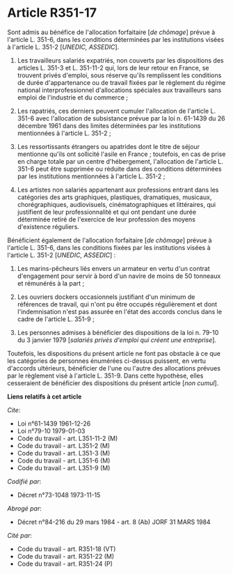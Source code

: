 # Article R351-17

Sont admis au bénéfice de l'allocation forfaitaire [*de chômage*] prévue à l'article L. 351-6, dans les conditions
déterminées par les institutions visées à l'article L. 351-2 [*UNEDIC, ASSEDIC*].

1. Les travailleurs salariés expatriés, non couverts par les dispositions des articles L. 351-3 et L. 351-11-2 qui, lors de
leur retour en France, se trouvent privés d'emploi, sous réserve qu'ils remplissent les conditions de durée d'appartenance ou
de travail fixées par le règlement du régime national interprofessionnel d'allocations spéciales aux travailleurs sans emploi
de l'industrie et du commerce ;

2. Les rapatriés, ces derniers peuvent cumuler l'allocation de l'article L. 351-6 avec l'allocation de subsistance prévue par
la loi n. 61-1439 du 26 décembre 1961 dans des limites déterminées par les institutions mentionnées à l'article L. 351-2 ;

3. Les ressortissants étrangers ou apatrides dont le titre de séjour mentionne qu'ils ont sollicité l'asile en France ;
toutefois, en cas de prise en charge totale par un centre d'hébergement, l'allocation de l'article L. 351-6 peut être
supprimée ou réduite dans des conditions déterminées par les institutions mentionnées à l'article L. 351-2 ;

4. Les artistes non salariés appartenant aux professions entrant dans les catégories des arts graphiques, plastiques,
dramatiques, musicaux, chorégraphiques, audiovisuels, cinématographiques et littéraires, qui justifient de leur
professionnalité et qui ont pendant une durée déterminée retiré de l'exercice de leur profession des moyens d'existence
réguliers.

Bénéficient également de l'allocation forfaitaire [*de chômage*] prévue à l'article L. 351-6, dans les conditions fixées par
les institutions visées à l'article L. 351-2 [*UNEDIC, ASSEDIC*] :

1. Les marins-pêcheurs liés envers un armateur en vertu d'un contrat d'engagement pour servir à bord d'un navire de moins de
50 tonneaux et rémunérés à la part ;

2. Les ouvriers dockers occasionnels justifiant d'un minimum de références de travail, qui n'ont pu être occupés
régulièrement et dont l'indemnisation n'est pas assurée en l'état des accords conclus dans le cadre de l'article L. 351-9 ;

3. Les personnes admises à bénéficier des dispositions de la loi n. 79-10 du 3 janvier 1979 [*salariés privés d'emploi qui
créent une entreprise*].

Toutefois, les dispositions du présent article ne font pas obstacle à ce que les catégories de personnes énumérées ci-dessus
puissent, en vertu d'accords ultérieurs, bénéficier de l'une ou l'autre des allocations prévues par le règlement visé à
l'article L. 351-9. Dans cette hypothèse, elles cesseraient de bénéficier des dispositions du présent article [*non cumul*].

**Liens relatifs à cet article**

_Cite_:

  - Loi n°61-1439 1961-12-26
  - Loi n°79-10 1979-01-03
  - Code du travail - art. L351-11-2 (M)
  - Code du travail - art. L351-2 (M)
  - Code du travail - art. L351-3 (M)
  - Code du travail - art. L351-6 (M)
  - Code du travail - art. L351-9 (M)

_Codifié par_:

  - Décret n°73-1048 1973-11-15

_Abrogé par_:

  - Décret n°84-216 du 29 mars 1984 - art. 8 (Ab) JORF 31 MARS 1984

_Cité par_:

  - Code du travail - art. R351-18 (VT)
  - Code du travail - art. R351-22 (M)
  - Code du travail - art. R351-24 (P)
